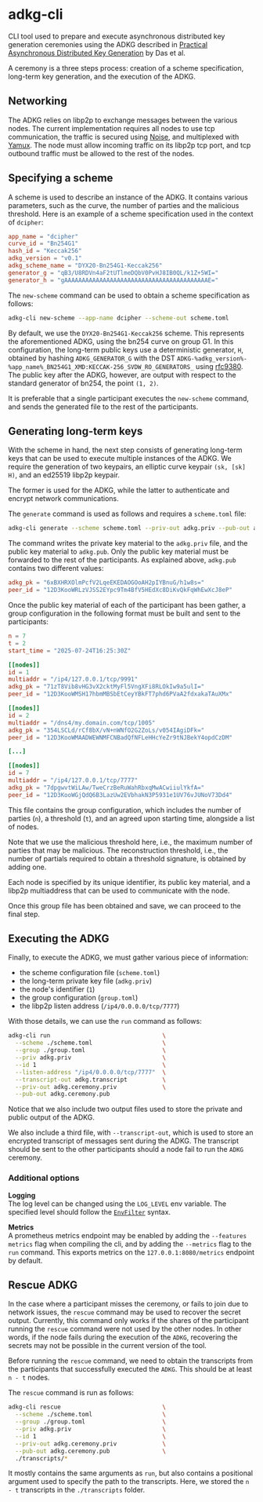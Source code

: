 # adkg-cli
CLI tool used to prepare and execute asynchronous distributed key generation ceremonies using the ADKG described in [Practical Asynchronous Distributed Key Generation](https://eprint.iacr.org/2021/1591.pdf) by Das et al.

A ceremony is a three steps process: creation of a scheme specification, long-term key generation, and the execution of the ADKG.

## Networking
The ADKG relies on libp2p to exchange messages between the various nodes.
The current implementation requires all nodes to use tcp communication, the traffic is secured using [Noise](https://docs.libp2p.io/concepts/secure-comm/noise/), and multiplexed with [Yamux](https://docs.libp2p.io/concepts/multiplex/yamux/).
The node must allow incoming traffic on its libp2p tcp port, and tcp outbound traffic must be allowed to the rest of the nodes.

## Specifying a scheme
A scheme is used to describe an instance of the ADKG.
It contains various parameters, such as the curve, the number of parties and the malicious threshold.
Here is an example of a scheme specification used in the context of `dcipher`:  
```toml
app_name = "dcipher"
curve_id = "Bn254G1"
hash_id = "Keccak256"
adkg_version = "v0.1"
adkg_scheme_name = "DYX20-Bn254G1-Keccak256"
generator_g = "qB3/U8RDVn4aF2tUTlmeDQbV0PvHJ8IB0QL/k1Z+5WI="
generator_h = "gAAAAAAAAAAAAAAAAAAAAAAAAAAAAAAAAAAAAAAAAAE="
```

The `new-scheme` command can be used to obtain a scheme specification as follows:
```bash
adkg-cli new-scheme --app-name dcipher --scheme-out scheme.toml
```

By default, we use the `DYX20-Bn254G1-Keccak256` scheme.
This represents the aforementioned ADKG, using the bn254 curve on group G1.
In this configuration, the long-term public keys use a deterministic generator, `H`, obtained by hashing `ADKG_GENERATOR_G` with the DST `ADKG-%adkg_version%-%app_name%_BN254G1_XMD:KECCAK-256_SVDW_RO_GENERATORS_` using [rfc9380](https://datatracker.ietf.org/doc/html/rfc9380).
The public key after the ADKG, however, are output with respect to the standard generator of bn254, the point `(1, 2)`.

It is preferable that a single participant executes the `new-scheme` command, and sends the generated file to the rest of the participants.

## Generating long-term keys
With the scheme in hand, the next step consists of generating long-term keys that can be used to execute multiple instances of the ADKG.
We require the generation of two keypairs, an elliptic curve keypair `(sk, [sk] H)`, and an ed25519 libp2p keypair.

The former is used for the ADKG, while the latter to authenticate and encrypt network communications.

The `generate` command is used as follows and requires a `scheme.toml` file:
```bash
adkg-cli generate --scheme scheme.toml --priv-out adkg.priv --pub-out adkg.pub
```

The command writes the private key material to the `adkg.priv` file, and the public key material to `adkg.pub`.
Only the public key material must be forwarded to the rest of the participants.
As explained above, `adkg.pub` contains two different values:
```toml
adkg_pk = "6xBXHRXOlmPcfV2LqeEKEDAOGOoAH2pIYBnuG/h1w8s="
peer_id = "12D3KooWRLzVJSS2EYpc9Tm4BfV5HEdXc8DiKvQkFqWhEwXcJ8eP"
```

Once the public key material of each of the participant has been gather, a group configuration in the following format must be built and sent to the participants:
```toml
n = 7
t = 2
start_time = "2025-07-24T16:25:30Z"

[[nodes]]
id = 1
multiaddr = "/ip4/127.0.0.1/tcp/9991"
adkg_pk = "71zT8Vib8vHG3vX2cktMyFl5VngXFi8RLOkIw9a5ulI="
peer_id = "12D3KooWMSH17hbmMBSbEtCeyYBkFT7phd6PVaA2fdxakaTAuXMx"

[[nodes]]
id = 2
multiaddr = "/dns4/my.domain.com/tcp/1005"
adkg_pk = "354LSCLd/rCf8bX/vN+nWNfO2G2ZoLs/v054IAgiDFk="
peer_id = "12D3KooWMAADWEWNMFCNBadQfNFLeHHcYeZr9tNJBekY4opdCzDM"

[...]

[[nodes]]
id = 7
multiaddr = "/ip4/127.0.0.1/tcp/7777"
adkg_pk = "7dpgwvtWiLAw/TweCrzBeRuWahRbxqMwACwiiulYkfA="
peer_id = "12D3KooWGjQdQ6B3LazUw2EVbhakN3P5931e1UV76vJUNoV73Dd4"
```

This file contains the group configuration, which includes the number of parties (`n`), a threshold (`t`), and an agreed upon starting time, alongside a list of nodes.

Note that we use the malicious threshold here, i.e., the maximum number of parties that may be malicious.
The reconstruction threshold, i.e., the number of partials required to obtain a threshold signature, is obtained by adding one.

Each node is specified by its unique identifier, its public key material, and a libp2p multiaddress that can be used to communicate with the node.

Once this group file has been obtained and save, we can proceed to the final step.

## Executing the ADKG
Finally, to execute the ADKG, we must gather various piece of information:  
 - the scheme configuration file (`scheme.toml`)
 - the long-term private key file (`adkg.priv`)
 - the node's identifier (`1`) 
 - the group configuration (`group.toml`)
 - the libp2p listen address (`/ip4/0.0.0.0/tcp/7777`)

With those details, we can use the `run` command as follows:
```bash
adkg-cli run                                \
  --scheme ./scheme.toml                    \
  --group ./group.toml                      \
  --priv adkg.priv                          \
  --id 1                                    \
  --listen-address "/ip4/0.0.0.0/tcp/7777"  \
  --transcript-out adkg.transcript          \
  --priv-out adkg.ceremony.priv             \
  --pub-out adkg.ceremony.pub 
```

Notice that we also include two output files used to store the private and public output of the ADKG.

We also include a third file, with `--transcript-out`, which is used to store an encrypted transcript of messages sent during the ADKG.
The transcript should be sent to the other participants should a node fail to run the `ADKG` ceremony.

### Additional options
**Logging**\
The log level can be changed using the `LOG_LEVEL` env variable.
The specified level should follow the [`EnvFilter`](https://docs.rs/tracing-subscriber/latest/tracing_subscriber/filter/struct.EnvFilter.html#directives) syntax.

**Metrics**\
A prometheus metrics endpoint may be enabled by adding the `--features metrics` flag when compiling the cli, and by adding the `--metrics` flag to the `run` command.
This exports metrics on the `127.0.0.1:8080/metrics` endpoint by default.

## Rescue ADKG
In the case where a participant misses the ceremony, or fails to join due to network issues, the `rescue` command may be used to recover the secret output.
Currently, this command only works if the shares of the participant running the `rescue` command were not used by the other nodes.
In other words, if the node fails during the execution of the `ADKG`, recovering the secrets may not be possible in the current version of the tool.

Before running the `rescue` command, we need to obtain the transcripts from the participants that successfully executed the `ADKG`.
This should be at least `n - t` nodes.

The `rescue` command is run as follows:
```bash
adkg-cli rescue                             \
  --scheme ./scheme.toml                    \
  --group ./group.toml                      \
  --priv adkg.priv                          \
  --id 1                                    \
  --priv-out adkg.ceremony.priv             \
  --pub-out adkg.ceremony.pub               \
  ./transcripts/*
```

It mostly contains the same arguments as `run`, but also contains a positional argument used to specify the path to the transcripts.
Here, we stored the `n - t` transcripts in the `./transcripts` folder.
